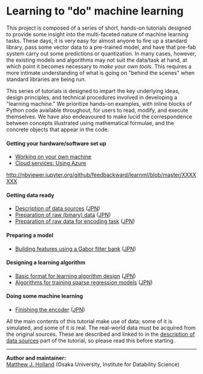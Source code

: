 # Learning to "do" machine learning

This project is composed of a series of short, hands-on tutorials designed to provide some insight into the multi-faceted nature of machine learning tasks. These days, it is very easy for almost anyone to fire up a standard library, pass some vector data to a pre-trained model, and have that pre-fab system carry out some predictions or quantization. In many cases, however, the existing models and algorithms may not suit the data/task at hand, at which point it becomes necessary to *make your own tools*. This requires a more intimate understanding of what is going on "behind the scenes" when standard libraries are being run.

This series of tutorials is designed to impart the key underlying ideas, design principles, and technical procedures involved in developing a "learning machine." We prioritize hands-on examples, with inline blocks of Python code available throughout, for users to read, modify, and execute themselves. We have also endeavoured to make lucid the correspondence between concepts illustrated using mathematical formulae, and the concrete objects that appear in the code.

#### Getting your hardware/software set up
- <a href="SetupYours.html">Working on your own machine</a>
- <a href="https://feedbackward.github.io/learnml/azure_use.html">Cloud services: Using Azure</a>

http://nbviewer.jupyter.org/github/feedbackward/learnml/blob/master/XXXXXXX

#### Getting data ready
- <a href="http://nbviewer.jupyter.org/github/feedbackward/learnml/blob/master/DataSources.htmlXXXXXXXXXX">Description of data sources</a> (<a href="DataSourcesJPN.html">JPN</a>)
- <a href="DataMNIST.html">Preparation of raw (binary) data</a> (<a href="DataMNISTJPN.html">JPN</a>)
- <a href="Datavim-2.html">Preparation of raw data for encoding task</a> (<a href="Datavim-2JPN.html">JPN</a>)

#### Preparing a model
- <a href="FilterBank.html">Building features using a Gabor filter bank</a> (<a href="FilterBankJPN.html">JPN</a>)

#### Designing a learning algorithm
- <a href="AlgoIntro.html">Basic format for learning algorithm design</a> (<a href="AlgoIntroJPN.html">JPN</a>)
- <a href="AlgoSparseReg.html">Algorithms for training sparse regression models</a> (<a href="AlgoSparseRegJPN.html">JPN</a>)

#### Doing some machine learning
- <a href="FinishEncoder.html">Finishing the encoder</a> (<a href="FinishEncoderJPN.html">JPN</a>)


All the main contents of this tutorial make use of data; some of it is simulated, and some of it is real. The real-world data must be acquired from the original sources. These are described and linked to in the <a href="DataSources.html">description of data sources</a> part of the tutorial, so please read this before starting.


___

__Author and maintainer:__<br>
<a href="http://feedbackward.com/">Matthew J. Holland</a> (Osaka University, Institute for Datability Science)


